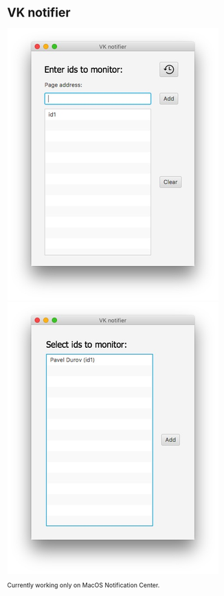# VK notifier

![Screenshot](/Screenshot1.jpg?raw=true) ![Screenshot](/Screenshot2.jpg?raw=true)

Currently working only on MacOS Notification Center.